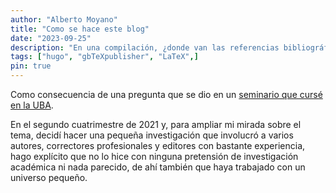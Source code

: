 ```yaml
---
author: "Alberto Moyano"
title: "Como se hace este blog"
date: "2023-09-25"
description: "En una compilación, ¿donde van las referencias bibliográficas?"
tags: ["hugo", "gbTeXpublisher", "LaTeX",]
pin: true
---
```


Como consecuencia de una pregunta que se dio en un [seminario que cursé en la UBA](https://www.linkedin.com/groups/12515598/).

<!--more-->

En el segundo cuatrimestre de 2021 y, para ampliar mi mirada sobre el tema, decidí hacer una pequeña investigación que involucró a varios autores, correctores profesionales y editores con bastante experiencia, hago explícito que no lo hice con ninguna pretensión de investigación académica ni nada parecido, de ahí también que haya trabajado con un universo pequeño.







